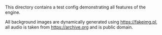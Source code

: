 This directory contains a test config demonstrating all features of the engine.

All background images are dynamically generated using https://fakeimg.pl, all audio is taken from https://archive.org and is public domain.
